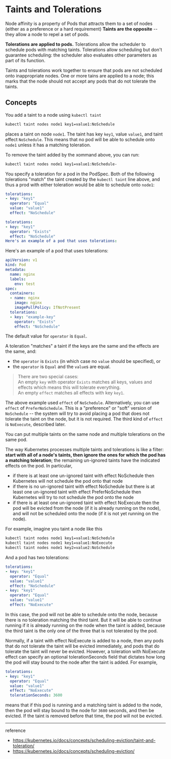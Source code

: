 # Taints and Tolerations

Node affinity is a property of Pods that attracts them to a set of nodes (either as a preference or a hard requirement) **Taints are the opposite** -- they allow a node to repel a set of pods.

**Tolerations are applied to pods.** Tolerations allow the scheduler to schedule pods with matching taints. Tolerations allow scheduling but don't guarantee scheduling: the scheduler also evaluates other parameters as part of its function.

Taints and tolerations work together to ensure that pods are not scheduled onto inappropriate nodes. One or more tains are applied to a node; this marks that the node should not accept any pods that do not tolerate the taints.

## Concepts

You add a taint to a node using `kubectl taint`

```bash
kubectl taint nodes node1 key1=value1:NoSchedule
```

places a taint on node `node1`. The taint has key `key1`, value `value1`, and taint effect `NoSchedule`. This means that no pod will be able to schedule onto `node1` unless it has a matching toleration.

To remove the taint added by the xommand above, you can run:

```bash
kubectl taint nodes node1 key1=value1:NoSchedule-
```

You specify a toleration for a pod in the PodSpec. Both of the following tolerations "match" the taint created by the `kubectl taint` line above, and thus a prod with either toleration would be able to schedule onto `node1`:

```yaml
tolerations:
- key: "key1"
  operator: "Equal"
  value: "value1"
  effect: "NoSchedule"
```

```yaml
tolerations:
- key: "key1"
  operator: "Exists"
  effect: "NoSchedule"
Here's an example of a pod that uses tolerations:
```

Here's an example of a pod that uses tolerations:

```yaml
apiVersion: v1
kind: Pod
metadata:
  name: nginx
  labels:
    env: test
spec:
  containers:
  - name: nginx
    image: nginx
    imagePullPolicy: IfNotPresent
  tolerations:
  - key: "example-key"
    operator: "Exists"
    effect: "NoSchedule"
```

The default value for `operator` is `Equal`.

A toleration "matches" a taint if the keys are the same and the effects are the same, and:

- the `operator` is `Exists` (in which case no `value` should be specified), or
- the `operator` is `Equal` and the `value`s are equal.

> There are two special cases: <br> An empty `key` with operator `Exists` matches all keys, values and effects which means this will tolerate everything. <br> An empty `effect` matches all effects with key `key1`.

The above example used `effect` of `NoSchedule`. Alternatively, you can use `effect` of `PreferNoSchedule`. This is a "preference" or "soft" version of `NoSchedule` -- the system will try to avoid placing a pod that does not tolerate the taint on the node, but it is not required. The third kind of `effect` is `NoExecute`, described later.

You can put multiple taints on the same node and multiple tolerations on the same pod.

The way Kubernetes processes multiple taints and tolerations is like a filter: **start with all of a node's taints, then ignore the ones for which the pod has a matching toleration**; the remaining un-ignored taints have the indicated effects on the pod. In particular,

- if there is at least one un-ignored taint with effect NoSchedule then Kubernetes will not schedule the pod onto that node
- if there is no un-ignored taint with effect NoSchedule but there is at least one un-ignored taint with effect PreferNoSchedule then Kubernetes will try to not schedule the pod onto the node
- if there is at least one un-ignored taint with effect NoExecute then the pod will be evicted from the node (if it is already running on the node), and will not be scheduled onto the node (if it is not yet running on the node).

For example, imagine you taint a node like this

```bash
kubectl taint nodes node1 key1=value1:NoSchedule
kubectl taint nodes node1 key1=value1:NoExecute
kubectl taint nodes node1 key2=value2:NoSchedule
```

And a pod has two tolerations:

```yaml
tolerations:
- key: "key1"
  operator: "Equal"
  value: "value1"
  effect: "NoSchedule"
- key: "key1"
  operator: "Equal"
  value: "value1"
  effect: "NoExecute"
```

In this case, the pod will not be able to schedule onto the node, because there is no toleration matching the third taint. But it will be able to continue running if it is already running on the node when the taint is added, because the third taint is the only one of the three that is not tolerated by the pod.

Normally, if a taint with effect NoExecute is added to a node, then any pods that do not tolerate the taint will be evicted immediately, and pods that do tolerate the taint will never be evicted. However, a toleration with NoExecute effect can specify an optional tolerationSeconds field that dictates how long the pod will stay bound to the node after the taint is added. For example,


```yaml
tolerations:
- key: "key1"
  operator: "Equal"
  value: "value1"
  effect: "NoExecute"
  tolerationSeconds: 3600
```

means that if this pod is running and a matching taint is added to the node, then the pod will stay bound to the node for `3600` seconds, and then be evicted. If the taint is removed before that time, the pod will not be evicted.

---
reference
- https://kubernetes.io/docs/concepts/scheduling-eviction/taint-and-toleration/
- https://kubernetes.io/docs/concepts/scheduling-eviction/
